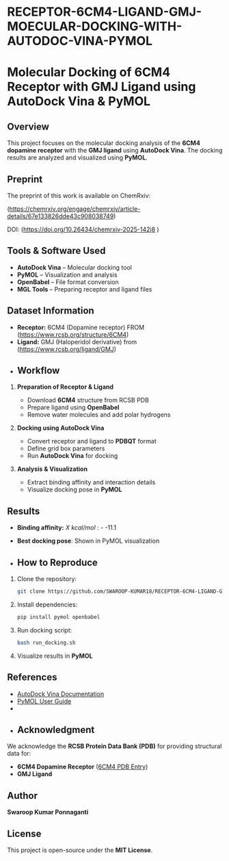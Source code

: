 # RECEPTOR-6CM4-LIGAND-GMJ-MOECULAR-DOCKING-WITH-AUTODOC-VINA-PYMOL
# Molecular Docking of 6CM4 Receptor with GMJ Ligand using AutoDock Vina & PyMOL

## Overview
This project focuses on the molecular docking analysis of the **6CM4 dopamine receptor** with the **GMJ ligand** using **AutoDock Vina**. The docking results are analyzed and visualized using **PyMOL**.

## Preprint

The preprint of this work is available on ChemRxiv:

(https://chemrxiv.org/engage/chemrxiv/article-details/67e133826dde43c908038749)

DOI: (https://doi.org/10.26434/chemrxiv-2025-142j8 )




## Tools & Software Used
- **AutoDock Vina** – Molecular docking tool
- **PyMOL** – Visualization and analysis
- **OpenBabel** – File format conversion
- **MGL Tools** – Preparing receptor and ligand files

## Dataset Information
- **Receptor:** 6CM4 (Dopamine receptor) FROM  (https://www.rcsb.org/structure/6CM4)
- **Ligand:** GMJ (Haloperidol derivative) from (https://www.rcsb.org/ligand/GMJ)
- ## Workflow
1. **Preparation of Receptor & Ligand**
   - Download **6CM4** structure from RCSB PDB
   - Prepare ligand using **OpenBabel**
   - Remove water molecules and add polar hydrogens

2. **Docking using AutoDock Vina**
   - Convert receptor and ligand to **PDBQT** format
   - Define grid box parameters
   - Run **AutoDock Vina** for docking

3. **Analysis & Visualization**
   - Extract binding affinity and interaction details
   - Visualize docking pose in **PyMOL**

## Results
- **Binding affinity:** _X kcal/mol_ : -  -11.1    
- **Best docking pose**: Shown in PyMOL visualization

- ## How to Reproduce
1. Clone the repository:
   ```bash
   git clone https://github.com/SWAROOP-KUMAR18/RECEPTOR-6CM4-LIGAND-GMJ-MOECULAR-DOCKING-WITH-AUTODOC-VINA-PYMOL.git
   ```
2. Install dependencies:
   ```bash
   pip install pymol openbabel
   ```
3. Run docking script:
   ```bash
   bash run_docking.sh
   ```
4. Visualize results in **PyMOL**

## References
- [AutoDock Vina Documentation](http://vina.scripps.edu/)
- [PyMOL User Guide](https://pymol.org/)
- 
- ## Acknowledgment
We acknowledge the **RCSB Protein Data Bank (PDB)** for providing structural data for:
- **6CM4 Dopamine Receptor** ([6CM4 PDB Entry](https://www.rcsb.org/structure/6CM4))
- **GMJ Ligand**

## Author
**Swaroop Kumar Ponnaganti**

## License
This project is open-source under the **MIT License**.
